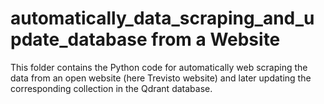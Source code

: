 # automatically_data_scraping_and_update_database from a Website

This folder contains the Python code for automatically web scraping the data from an open website (here Trevisto website) and later updating the corresponding collection in the Qdrant database. 
